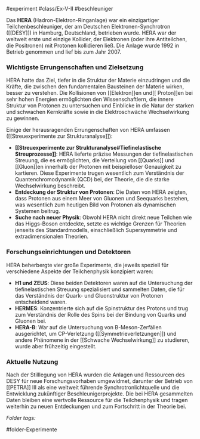 #experiment #class/Ex-V-II #beschleuniger 

Das **HERA** (Hadron-Elektron-Ringanlage) war ein einzigartiger Teilchenbeschleuniger, der am Deutschen Elektronen-Synchrotron ([[DESY]]) in Hamburg, Deutschland, betrieben wurde. HERA war der weltweit erste und einzige Kollider, der Elektronen (oder ihre Antiteilchen, die Positronen) mit Protonen kollidieren ließ. Die Anlage wurde 1992 in Betrieb genommen und lief bis zum Jahr 2007.

### Wichtigste Errungenschaften und Zielsetzung

HERA hatte das Ziel, tiefer in die Struktur der Materie einzudringen und die Kräfte, die zwischen den fundamentalen Bausteinen der Materie wirken, besser zu verstehen. Die Kollisionen von [[Elektron]]en und[[ Proton]]en bei sehr hohen Energien ermöglichten den Wissenschaftlern, die innere Struktur von Protonen zu untersuchen und Einblicke in die Natur der starken und schwachen Kernkräfte sowie in die Elektroschwäche Wechselwirkung zu gewinnen.

Einige der herausragenden Errungenschaften von HERA umfassen ([[Streuexperimente zur Strukturanalyse]]):

- **[[Streuexperimente zur Strukturanalyse#Tiefinelastische Streuprozesse]]**: HERA lieferte präzise Messungen der tiefinelastischen Streuung, die es ermöglichten, die Verteilung von [[Quarks]] und [[Gluon]]en innerhalb der Protonen mit beispielloser Genauigkeit zu kartieren. Diese Experimente trugen wesentlich zum Verständnis der Quantenchromodynamik (QCD) bei, der Theorie, die die starke Wechselwirkung beschreibt.
- **Entdeckung der Struktur von Protonen**: Die Daten von HERA zeigten, dass Protonen aus einem Meer von Gluonen und Seequarks bestehen, was wesentlich zum heutigen Bild von Protonen als dynamischen Systemen beitrug.
- **Suche nach neuer Physik**: Obwohl HERA nicht direkt neue Teilchen wie das Higgs-Boson entdeckte, setzte es wichtige Grenzen für Theorien jenseits des Standardmodells, einschließlich Supersymmetrie und extradimensionalen Theorien.

### Forschungseinrichtungen und Detektoren

HERA beherbergte vier große Experimente, die jeweils speziell für verschiedene Aspekte der Teilchenphysik konzipiert waren:

- **H1 und ZEUS**: Diese beiden Detektoren waren auf die Untersuchung der tiefinelastischen Streuung spezialisiert und sammelten Daten, die für das Verständnis der Quark- und Gluonstruktur von Protonen entscheidend waren.
- **HERMES**: Konzentrierte sich auf die Spinstruktur des Protons und trug zum Verständnis der Rolle des Spins bei der Bindung von Quarks und Gluonen bei.
- **HERA-B**: War auf die Untersuchung von B-Meson-Zerfällen ausgerichtet, um CP-Verletzung ([[Symmetrieverletzungen]]) und andere Phänomene in der [[Schwache Wechselwirkung]] zu studieren, wurde aber frühzeitig eingestellt.

### Aktuelle Nutzung

Nach der Stilllegung von HERA wurden die Anlagen und Ressourcen des DESY für neue Forschungsvorhaben umgewidmet, darunter der Betrieb von [[PETRA]] III als eine weltweit führende Synchrotronlichtquelle und die Entwicklung zukünftiger Beschleunigerprojekte. Die bei HERA gesammelten Daten bleiben eine wertvolle Ressource für die Teilchenphysik und tragen weiterhin zu neuen Entdeckungen und zum Fortschritt in der Theorie bei.


 *Folder tags:*

#folder-Experimente